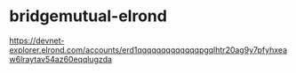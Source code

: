 # bridgemutual-elrond

https://devnet-explorer.elrond.com/accounts/erd1qqqqqqqqqqqqqpgqlhtr20ag9y7pfyhxeaw6lraytav54az60eqqlugzda